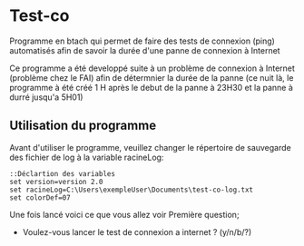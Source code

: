 # Test-co 
Programme en btach qui permet de faire des tests de connexion (ping) automatisés afin de savoir la durée d'une panne de connexion à Internet

Ce programme a été developpé suite à un problème de connexion à Internet (problème chez le FAI) afin de détermnier la durée de la panne (ce nuit là, le programme à été créé 1 H après le debut de la panne à 23H30 et la panne à durré jusqu'a 5H01)

## Utilisation du programme
Avant d'utiliser le programme, veuillez changer le répertoire de sauvegarde des fichier de log à la variable racineLog:
```batch
::Déclartion des variables
set version=version 2.0
set racineLog=C:\Users\exempleUser\Documents\test-co-log.txt
set colorDef=07
```
Une fois lancé voici ce que vous allez voir
Première question;
- Voulez-vous lancer le test de connexion a internet ? (y/n/b/?)
